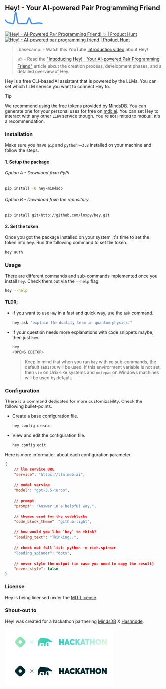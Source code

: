 ## Hey! - Your AI-powered Pair Programming Friend ![download badge](.pypi_chart/badge.svg)

<a href="https://www.producthunt.com/posts/hey-7fed5187-9b92-4ee8-9ce5-e08d5bc63d15?embed=true&utm_source=badge-featured&utm_medium=badge&utm_souce=badge-hey&#0045;7fed5187&#0045;9b92&#0045;4ee8&#0045;9ce5&#0045;e08d5bc63d15" target="_blank"><img src="https://api.producthunt.com/widgets/embed-image/v1/featured.svg?post_id=483008&theme=light" alt="Hey&#0033; - AI&#0045;Powered&#0032;Pair&#0032;Programming&#0032;Friend&#0033;&#0032;✨ | Product Hunt" style="width: 250px; height: 54px;" width="250" height="54" /></a> <a href="https://www.producthunt.com/posts/hey-7fed5187-9b92-4ee8-9ce5-e08d5bc63d15?embed=true&utm_source=badge-top-post-badge&utm_medium=badge&utm_souce=badge-hey&#0045;7fed5187&#0045;9b92&#0045;4ee8&#0045;9ce5&#0045;e08d5bc63d15" target="_blank"><img src="https://api.producthunt.com/widgets/embed-image/v1/top-post-badge.svg?post_id=483008&theme=light&period=daily" alt="Hey&#0033; - AI&#0045;powered&#0032;pair&#0032;programming&#0032;friend | Product Hunt" style="width: 250px; height: 54px;" width="250" height="54" /></a>

> :basecamp: - Watch this YouTube <a href="https://www.youtube.com/watch?v=fhO34PVa-38&list=LL&index=9">introduction video</a> about Hey!

> :writing_hand: - Read the <a href="https://blog.imsadra.me/introducing-hey-your-ai-powered-pair-programming-friend">"Introducing Hey! - Your AI-powered Pair Programming Friend"</a> article about the creation process, development phases, and a detailed overview of Hey.

Hey is a free CLI-based AI assistant that is powered by the LLMs. You can set which LLM service you want to connect Hey to.

> [!TIP]
> We recommend using the free tokens provided by MindsDB. You can generate one for your personal uses for free on [mdb.ai](https://mdb.ai). You can set Hey to interact with any other LLM service though. You're not limited to mdb.ai. It's a recommendation.

### Installation
Make sure you have `pip` and `python>=3.8` installed on your machine and follow the steps.

#### 1. Setup the package

###### Option A - Download from PyPI
```sh
pip install -U hey-mindsdb
```

###### Option B - Download from the repository
```sh
pip install git+http://github.com/lnxpy/hey.git
```

#### 2. Set the token
Once you got the package installed on your system, it's time to set the token into hey. Run the following command to set the token.

```sh
hey auth
```
</details>

### Usage
There are different commands and sub-commands implemented once you install `hey`. Check them out via the `--help` flag.

```sh
hey --help
```

#### TLDR;

- If you want to use `Hey` in a fast and quick way, use the `ask` command.

  ```sh
  hey ask "explain the duality term in quantum physics."
  ```

- If your question needs more explanations with code snippets maybe, then just `hey`.

  ```sh
  hey
  <OPENS EDITOR>
  ```

  > Keep in mind that when you run `hey` with no sub-commands, the default `$EDITOR` will be used. If this environment variable is not set, then `vim` on Unix-like systems and `notepad` on Windows machines will be used by default.

### Configuration
There is a command dedicated for more customizability. Check the following bullet-points.

- Create a base configuration file.

  ```sh
  hey config create
  ```

- View and edit the configuration file.

  ```sh
  hey config edit
  ```

Here is more information about each configuration parameter.

```json
{
    // llm service URL
    "service": "https://llm.mdb.ai",

    // model version
    "model": "gpt-3.5-turbo",

    // prompt
    "prompt": "Answer in a helpful way.",

    // themes used for the codeblocks
    "code_block_theme": "github-light",

    // how would you like `hey` to think?
    "loading_text": "Thinking..",

    // check out full list: python -m rich.spinner
    "loading_spinner": "dots",

    // never style the output (in case you need to copy the result)
    "never_style": false
}
```

### License
Hey is being licensed under the [MIT License](https://github.com/lnxpy/hey/blob/main/LICENSE).

### Shout-out to
Hey! was created for a hackathon partnering [MindsDB](https://mindsdb.com) X [Hashnode](https://hashnode.com).

<img src="media/badge-dark.svg#gh-dark-mode-only" width=350 height=90>
<img src="media/badge-light.svg#gh-light-mode-only" width=350 height=90>
